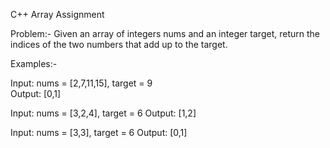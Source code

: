 C++ Array Assignment

Problem:-
Given an array of integers nums and an integer target, return the indices of the two numbers that add up to the target.  

Examples:-

Input: nums = [2,7,11,15], target = 9  
Output: [0,1]  

Input: nums = [3,2,4], target = 6
Output: [1,2]

Input: nums = [3,3], target = 6
Output: [0,1]
